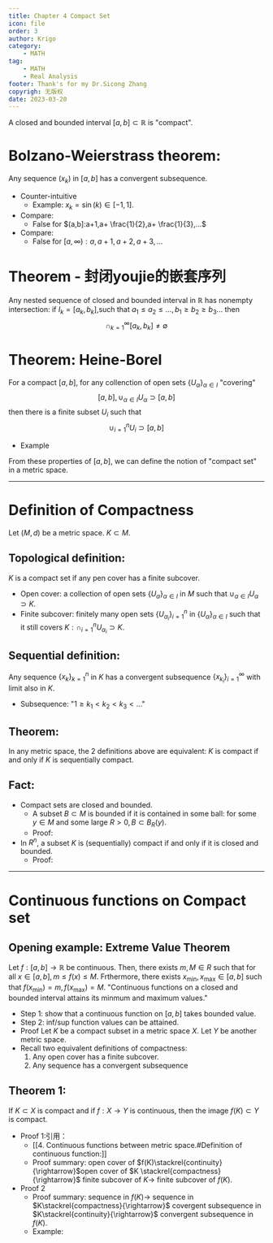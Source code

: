 ```yaml
---
title: Chapter 4 Compact Set
icon: file
order: 3
author: Krigo
category:
    - MATH
tag: 
    - MATH
    - Real Analysis
footer: Thank's for my Dr.Sicong Zhang
copyrigh: 无版权
date: 2023-03-20
---
```

A closed and bounded interval $[a,b]\subset\mathbb{R}$ is "compact".

# Bolzano-Weierstrass theorem:
Any sequence $(x_{k})$ in $[a,b]$ has a convergent subsequence.
- Counter-intuitive 
	- Example: $x_{k}=\sin(k)\in [-1,1].$
- Compare:
	- False for $(a,b]:a+1,a+ \frac{1}{2},a+ \frac{1}{3},...$
- Compare:
	- False for $[a,\infty):a,a+1,a+2,a+3,...$

# Theorem - 封闭youjie的嵌套序列
Any nested sequence of closed and bounded interval in $\mathbb{R}$ has nonempty intersection: if $I_{k}=[a_{k},b_{k}]$,such that $a_{1}\leq a_{2}\leq...,b_{1}\geq b_{2}\geq b_3...$ then $$\cap_{k=1}^{\infty}[a_{k},b_{k}]\neq\emptyset$$
# Theorem: Heine-Borel
For a compact $[a,b]$, for any collenction of open sets $\{U_{\alpha}\}_{\alpha\in I}$ "covering"$$[a,b],\cup_{\alpha\in I}U_{\alpha}\supset[a,b]$$ then there is a finite subset $U_{i}$ such that $$\cup_{i=1}^{n}U_{i}\supset[a,b]$$
  - Example

From these properties of $[a,b]$, we can define the notion of "compact set" in a metric space.

---
# Definition of Compactness
Let $(M,d)$ be a metric space. $K\subset M$.
## Topological definition:
$K$ is a compact set if any pen cover has a finite subcover.

- Open cover: a collection of open sets $\{U_{\alpha}\}_{\alpha\in I}$ in $M$ such that $\cup_{\alpha\in I}U_{\alpha}\supset K$.
- Finite subcover: finitely many open sets $\{U_{\alpha_{i}}\}_{i=1}^{n}$ in $\{U_{\alpha}\}_{\alpha\in I}$ such that it still covers $K:\cap_{i=1}^{n}U_{\alpha_{i}}\supset K$.

## Sequential definition:
Any sequence $\{x_{k}\}_{k=1}^{n}$ in $K$ has a convergent subsequence $\{x_{k_{i}}\}_{i=1}^{\infty}$ with limit also in $K$.
- Subsequence: "$1\geq k_{1}<k_{2}<k_{3}<...$" 
## Theorem:
In any metric space, the 2 definitions above are equivalent: $K$ is compact if and only if $K$ is sequentially compact.
## Fact: 
- Compact sets are closed and bounded.
	- A subset $B\subset M$ is bounded if it is contained in some ball: for some $y\in M$ and some large $R>0,B\subset B_{R}(y)$.
	- Proof:
- In $R^{n}$, a subset $K$ is (sequentially) compact if and only if it is closed and bounded.
	- Proof:

---
# Continuous functions on Compact set
## Opening example: Extreme Value Theorem
Let $f:[a,b]\rightarrow \mathbb{R}$ be continuous. Then, there exists $m,M\in R$ such that for all $x\in [a,b],m\leq f(x)\leq M$. Frthermore, there exists $x_{\min},x_{\max}\in [a,b]$ such that $f(x_{\min})=m,f(x_{\max})=M$.
"Continuous functions on a closed and bounded interval attains its minmum and maximum values."
- Step 1: show that a continuous function on $[a,b]$ takes bounded value.
- Step 2: inf/sup function values can be attained.
- Proof
Let $K$ be a compact subset in a metric space $X$. Let $Y$ be another metric space.
- Recall two equivalent definitions of compactness:
	1. Any open cover has a finite subcover.
	2. Any sequence has a convergent subsequence
## Theorem 1: 
If $K\subset X$ is compact and if $f:X\rightarrow Y$ is continuous, then the image $f(K)\subset Y$ is compact.
- Proof 1:引用：
	- [[4. Continuous functions between metric space.#Definition of continuous function:]]  
	- Proof summary:
	  open cover of $f(K)\stackrel{continuity}{\rightarrow}$open cover of $K \stackrel{compactness}{\rightarrow}$ finite subcover of $K\rightarrow$ finite subcover of $f(K)$.
- Proof 2
	- Proof summary:
	  sequence in $f(K)\rightarrow$ sequence in $K\stackrel{compactness}{\rightarrow}$ covergent subsequence in $K\stackrel{continuity}{\rightarrow}$ convergent subsequence in $f(K)$.
	- Example:
